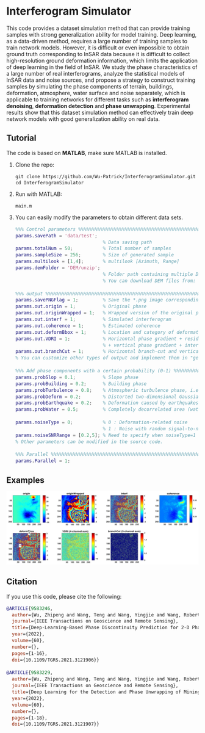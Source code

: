 # Interferogram Simulator

This code provides a dataset simulation method that can provide training samples with strong generalization ability for model training. Deep learning, as a data-driven method, requires a large number of training samples to train network models. However, it is difficult or even impossible to obtain ground truth corresponding to InSAR data because it is difficult to collect high-resolution ground deformation information, which limits the application of deep learning in the field of InSAR. We study the phase characteristics of a large number of real interferograms, analyze the statistical models of InSAR data and noise sources, and propose a strategy to construct training samples by simulating the phase components of terrain, buildings, deformation, atmosphere, water surface and noise separately, which is applicable to training networks for different tasks such as **interferogram denoising**, **deformation detection** and **phase unwrapping**. Experimental results show that this dataset simulation method can effectively train deep network models with good generalization ability on real data.

## **Tutorial**

The code is based on **MATLAB**, make sure MATLAB is installed.

1. Clone the repo:

   ~~~shell
   git clone https://github.com/Wu-Patrick/InterferogramSimulator.git
   cd InterferogramSimulator
   ~~~

2. Run with MATLAB:

   ~~~shell
   main.m
   ~~~
3. You can easily modify the parameters to obtain different data sets.

   ~~~matlab
   %%% Control parameters %%%%%%%%%%%%%%%%%%%%%%%%%%%%%%%%%%%%%%%%%%%%%%%%%%%%
   params.savePath = 'data/test';
                                   % Data saving path
   params.totalNum = 50;           % Total number of samples
   params.sampleSize = 256;        % Size of generated sample
   params.multilook = [1,4];       % multilook [Azimuth, Range]
   params.demFolder = 'DEM/unzip';
                                   % Folder path containing multiple DEM (*.tif format)
                                   % You can download DEM files from: https://srtm.csi.cgiar.org/srtmdata/
   
   %%% output %%%%%%%%%%%%%%%%%%%%%%%%%%%%%%%%%%%%%%%%%%%%%%%%%%%%%%%%%%%%%%%%
   params.savePNGFlag = 1;         % Save the *.png image corresponding to the data
   params.out.origin = 1;          % Original phase
   params.out.originWrapped = 1;   % Wrapped version of the original phase, i.e., noise-free interferogram
   params.out.interf = 1;          % Simulated interferogram
   params.out.coherence = 1;       % Estimated coherence
   params.out.deformBbox = 1;      % Location and category of deformation area
   params.out.VDRI = 1;            % Horizontal phase gradient + residual map
                                   % + vertical phase gradient + interferogram (4 channels)
   params.out.branchCut = 1;       % Horizontal branch-cut and vertical branch-cut (2 channels)
   % You can customize other types of output and implement them in "generateOne.m".
   
   %%% Add phase components with a certain probability (0-1) %%%%%%%%%%%%%%%%%
   params.probSlop = 0.1;          % Slope phase
   params.probBuilding = 0.2;      % Building phase
   params.probTurbulence = 0.8;    % Atmospheric turbulence phase, i.e., fractal Perlin noises
   params.probDeform = 0.2;        % Distorted two-dimensional Gaussian surface
   params.probEarthquake = 0.2;    % Deformation caused by earthquakes
   params.probWater = 0.5;         % Completely decorrelated area (water area)
   
   params.noiseType = 0;           % 0 : Deformation-related noise
                                   % 1 : Noise with random signal-to-noise ratio, not recommended
   params.noiseSNRRange = [0.2,5]; % Need to specify when noiseType=1
   % Other parameters can be modified in the source code.
   
   %%% Parallel %%%%%%%%%%%%%%%%%%%%%%%%%%%%%%%%%%%%%%%%%%%%%%%%%%%%%%%%%%%%%%
   params.Parallel = 1;
   ~~~


## Examples

![Examples](Examples.jpg)

## Citation

If you use this code, please cite the following:
~~~BibTeX
@ARTICLE{9583246,
  author={Wu, Zhipeng and Wang, Teng and Wang, Yingjie and Wang, Robert and Ge, Daqing},
  journal={IEEE Transactions on Geoscience and Remote Sensing}, 
  title={Deep-Learning-Based Phase Discontinuity Prediction for 2-D Phase Unwrapping of SAR Interferograms}, 
  year={2022},
  volume={60},
  number={},
  pages={1-16},
  doi={10.1109/TGRS.2021.3121906}}
  
@ARTICLE{9583229,
  author={Wu, Zhipeng and Wang, Teng and Wang, Yingjie and Wang, Robert and Ge, Daqing},
  journal={IEEE Transactions on Geoscience and Remote Sensing}, 
  title={Deep Learning for the Detection and Phase Unwrapping of Mining-Induced Deformation in Large-Scale Interferograms}, 
  year={2022},
  volume={60},
  number={},
  pages={1-18},
  doi={10.1109/TGRS.2021.3121907}}
~~~


